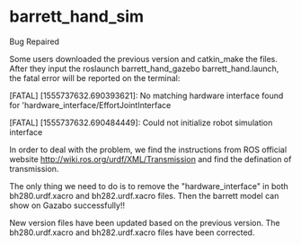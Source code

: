 # barrett_hand_sim 

Bug Repaired

Some users downloaded the previous version and catkin_make the files. After they input the roslaunch barrett_hand_gazebo barrett_hand.launch, the fatal error will be reported on the terminal: 

[FATAL] [1555737632.690393621]: No matching hardware interface found for 'hardware_interface/EffortJointInterface

[FATAL] [1555737632.690484449]: Could not initialize robot simulation interface



In order to deal with the problem, we find the instructions from ROS official website http://wiki.ros.org/urdf/XML/Transmission and find the defination of transmission.

The only thing we need to do is to remove the "hardware_interface" in both bh280.urdf.xacro and bh282.urdf.xacro files. Then the barrett model can show on Gazabo successfully!!

New version files have been updated based on the previous version. The bh280.urdf.xacro and bh282.urdf.xacro files have been corrected.
